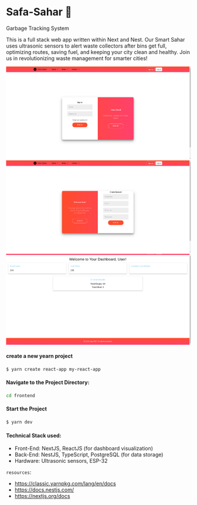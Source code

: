 # Safa-Sahar 🌆

Garbage Tracking System

This is a full stack web app written within Next and Nest. Our Smart Sahar uses ultrasonic sensors to alert waste collectors after bins get full, optimizing routes, saving fuel, and keeping your city clean and healthy. Join us in revolutionizing waste management for smarter cities!

![form](img/login-form.png)
![form](img/signup-form.png)
![form](img/userDash.png)

#### create a new yearn project

```bash
$ yarn create react-app my-react-app
```

#### Navigate to the Project Directory:

```bash
cd frontend
```

#### Start the Project

```bash
$ yarn dev
```

#### Technical Stack used:

- Front-End: NextJS, ReactJS (for dashboard visualization)
- Back-End: NestJS, TypeScript, PostgreSQL (for data storage)
- Hardware: Ultrasonic sensors, ESP-32

`resources`:

- https://classic.yarnpkg.com/lang/en/docs
- https://docs.nestjs.com/
- https://nextjs.org/docs
